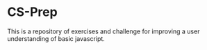 # CS-Prep

This is a repository of exercises and challenge for improving a user understanding of basic javascript.

